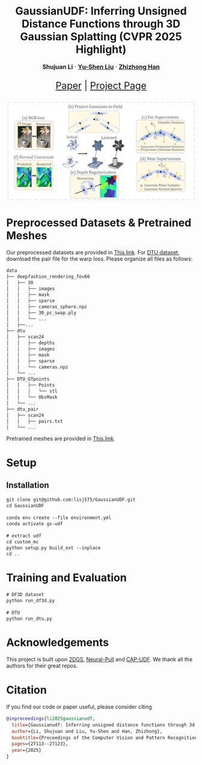 
<h1 align="center">GaussianUDF: Inferring Unsigned Distance Functions through 3D Gaussian Splatting (CVPR 2025 Highlight)</h1>

<p align="center" style="font-size:16px" >
    <strong>Shujuan Li</strong></a>
    ·
    <a href="https://yushen-liu.github.io/"><strong>Yu-Shen Liu</strong></a>
    ·
    <a href="https://h312h.github.io/"><strong>Zhizhong Han</strong></a>
</p>
<p align="center" style="font-size:25px"><a href="https://arxiv.org/abs/2503.19458">Paper</a> | <a href="https://lisj575.github.io/GaussianUDF/">Project Page</a></p>
<div align="center"></div>
<div align="center"></div>
<p align="center">
    <img src="assets/gaussianudf_method.png" width="780" />
</p>


# Preprocessed Datasets & Pretrained Meshes

Our preprocessed datasets are provided in [This link](https://drive.google.com/drive/folders/1u0gox3ipzyKuHMxfTKnJkFdHsKRBuXCf?usp=drive_link). For [DTU dataset](https://drive.google.com/drive/folders/1SJFgt8qhQomHX55Q4xSvYE2C6-8tFll9), download the pair file for the warp loss. Please organize all files as follows:
```
data
├── deepfashion_rendering_fov60
│   ├── 30
│   │   ├── images
│   │   ├── mask
│   │   ├── sparse
│   │   ├── cameras_sphere.npz
│   │   ├── 30_pc_swap.ply
│   │   └── ...
│   ├──...
├── dtu
│   ├── scan24
│   │   ├── depths
│   │   ├── images
│   │   ├── mask
│   │   ├── sparse
│   │   └── cameras.npz
│   └── ...
├── DTU_GTpoints 
│   │   ├── Points
│   │   │   └── stl
│   │   └── ObsMask
│   └── ...
├── dtu_pair
│   ├── scan24
│   │   ├── pairs.txt
│   └── ...
```
Pretrained meshes are provided in [This link](https://drive.google.com/drive/folders/1u0gox3ipzyKuHMxfTKnJkFdHsKRBuXCf?usp=drive_link).

# Setup

## Installation

```shell
git clone git@github.com:lisj575/GaussianUDF.git
cd GaussianUDF

conda env create --file environment.yml
conda activate gs-udf

# extract udf
cd custom_mc
python setup.py build_ext --inplace
cd ..
```

# Training and Evaluation

```
# DF3D dataset
python run_df3d.py

# DTU 
python run_dtu.py
```


# Acknowledgements

This project is built upon [2DGS](https://github.com/hbb1/2d-gaussian-splatting), [Neural-Pull](https://github.com/mabaorui/NeuralPull) and [CAP-UDF](https://github.com/junshengzhou/CAP-UDF). We thank all the authors for their great repos.


# Citation

If you find our code or paper useful, please consider citing
```bibtex
@inproceedings{li2025gaussianudf,
  title={Gaussianudf: Inferring unsigned distance functions through 3d gaussian splatting},
  author={Li, Shujuan and Liu, Yu-Shen and Han, Zhizhong},
  booktitle={Proceedings of the Computer Vision and Pattern Recognition Conference},
  pages={27113--27123},
  year={2025}
}
```
